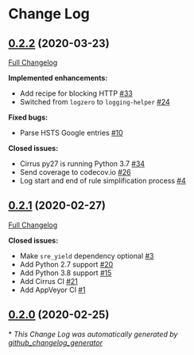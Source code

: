 # Change Log

## [0.2.2](https://github.com/jayvdb/https-everywhere-py/tree/0.2.2) (2020-03-23)

[Full Changelog](https://github.com/jayvdb/https-everywhere-py/compare/0.2.1...0.2.2)

**Implemented enhancements:**

- Add recipe for blocking HTTP [\#33](https://github.com/jayvdb/https-everywhere-py/issues/33)
- Switched from `logzero` to `logging-helper` [\#24](https://github.com/jayvdb/https-everywhere-py/issues/24)

**Fixed bugs:**

- Parse HSTS Google entries [\#10](https://github.com/jayvdb/https-everywhere-py/issues/10)

**Closed issues:**

- Cirrus py27 is running Python 3.7 [\#34](https://github.com/jayvdb/https-everywhere-py/issues/34)
- Send coverage to codecov.io [\#26](https://github.com/jayvdb/https-everywhere-py/issues/26)
- Log start and end of rule simplification process [\#4](https://github.com/jayvdb/https-everywhere-py/issues/4)

## [0.2.1](https://github.com/jayvdb/https-everywhere-py/tree/0.2.1) (2020-02-27)
[Full Changelog](https://github.com/jayvdb/https-everywhere-py/compare/0.2.0...0.2.1)

**Closed issues:**

- Make `sre_yield` dependency optional [\#3](https://github.com/jayvdb/https-everywhere-py/issues/3)
- Add Python 2.7 support [\#20](https://github.com/jayvdb/https-everywhere-py/issues/20)
- Add Python 3.8 support [\#15](https://github.com/jayvdb/https-everywhere-py/issues/15)
- Add Cirrus CI [\#21](https://github.com/jayvdb/https-everywhere-py/issues/21)
- Add AppVeyor CI [\#1](https://github.com/jayvdb/https-everywhere-py/issues/1)

## [0.2.0](https://github.com/jayvdb/https-everywhere-py/tree/0.2.0) (2020-02-25)


\* *This Change Log was automatically generated by [github_changelog_generator](https://github.com/skywinder/Github-Changelog-Generator)*
